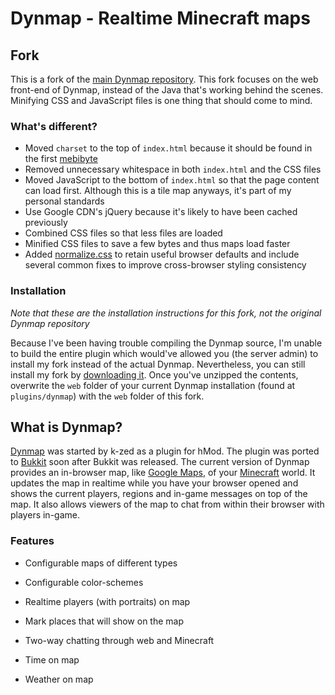# Dynmap - Realtime Minecraft maps

## Fork
This is a fork of the [main Dynmap repository](https://github.com/webbukkit/dynmap). This fork focuses on the web front-end of Dynmap, instead of the Java that's working behind the scenes. Minifying CSS and JavaScript files is one thing that should come to mind.

### What's different?
* Moved `charset` to the top of `index.html` because it should be found in the first [mebibyte][]
* Removed unnecessary whitespace in both `index.html` and the CSS files
* Moved JavaScript to the bottom of `index.html` so that the page content can load first. Although this is a tile map anyways, it's part of my personal standards
* Use Google CDN's jQuery because it's likely to have been cached previously
* Combined CSS files so that less files are loaded
* Minified CSS files to save a few bytes and thus maps load faster
* Added [normalize.css][] to retain useful browser defaults and include several common fixes to improve cross-browser styling consistency

### Installation
_Note that these are the installation instructions for this fork, not the original Dynmap repository_

Because I've been having trouble compiling the Dynmap source, I'm unable to build the entire plugin which would've allowed you (the server admin) to install my fork instead of the actual Dynmap. Nevertheless, you can still install my fork by [downloading it](https://github.com/KenanY/dynmap/downloads). Once you've unzipped the contents, overwrite the `web` folder of your current Dynmap installation (found at `plugins/dynmap`) with the `web` folder of this fork.

## What is Dynmap?
[Dynmap][] was started by k-zed as a plugin for hMod. The plugin was ported to [Bukkit][] soon after Bukkit was released. The current version of Dynmap provides an in-browser map, like [Google Maps][], of your [Minecraft][] world. It updates the map in realtime while you have your browser opened and shows the current players, regions and in-game messages on top of the map. It also allows viewers of the map to chat from within their browser with players in-game.

### Features
* Configurable maps of different types
* Configurable color-schemes
* Realtime players (with portraits) on map
* Mark places that will show on the map
* Two-way chatting through web and Minecraft
* Time on map
* Weather on map

   [Dynmap]: http://forums.bukkit.org/threads/489
   [Bukkit]: http://bukkit.org/
   [Google Maps]: https://maps.google.com/
   [Minecraft]: https://minecraft.net/
   [normalize.css]: http://necolas.github.com/normalize.css/
   [mebibyte]: https://en.wikipedia.org/wiki/Mebibyte
